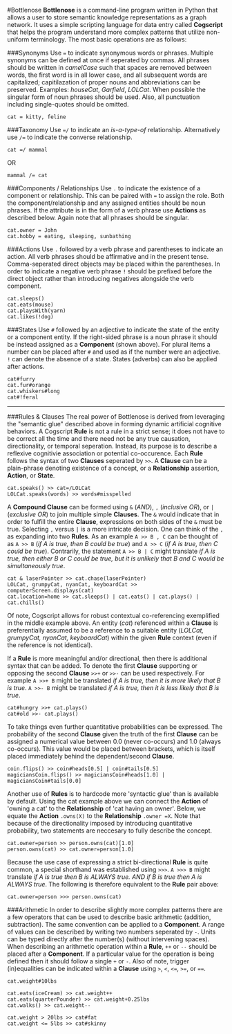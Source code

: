 #Bottlenose
**Bottlenose** is a command-line program written in Python that allows a user to store semantic knowledge representations as a graph network. It uses a simple scripting language for data entry called **Cogscript** that helps the program understand more complex patterns that utilize non-uniform terminology. The most basic operations are as follows:

###Synonyms
Use `=` to indicate synonymous words or phrases. Multiple synonyms can be defined at once if seperated by commas. All phrases should be written in *camelCase* such that spaces are removed between words, the first word is in all lower case, and all subsequent words are capitalized; capitilazation of proper nouns and abbreviations can be preserved. Examples: *houseCat*, *Garfield*, *LOLCat*. When possible the singular form of noun phrases should be used. Also, all punctuation including single-quotes should be omitted.
```
cat = kitty, feline
```

###Taxonomy
Use `=/` to indicate an *is-a-type-of* relationship. Alternatively use `/=` to indicate the converse relationship. 
```
cat =/ mammal
```
OR
```
mammal /= cat
```

###Components / Relationships
Use `.` to indicate the existence of a component or relationship. This can be paired with `=` to assign the role. Both the component/relationship and any assigned entities should be noun phrases. If the attribute is in the form of a verb phrase use **Actions** as described below. Again note that all phrases should be singular.
```
cat.owner = John
cat.hobby = eating, sleeping, sunbathing
```

###Actions
Use `.` followed by a verb phrase and parentheses to indicate an action. All verb phrases should be affirmative and in the present tense. Comma-seperated direct objects may be placed within the parentheses. In order to indicate a negative verb phrase `!` should be prefixed before the direct object rather than introducing negatives alongside the verb component.
```
cat.sleeps()
cat.eats(mouse)
cat.playsWith(yarn)
cat.likes(!dog)
```

###States
Use `#` followed by an adjective to indicate the state of the entity or a component entity. If the right-sided phrase is a noun phrase it should be instead assigned as a **Component** (shown above). For plural items a number can be placed after `#` and used as if the number were an adjective. `!` can denote the absence of a state. States (adverbs) can also be applied after actions.
```
cat#furry
cat.fur#orange
cat.whiskers#long
cat#!feral
```

---
###Rules & Clauses
The real power of Bottlenose is derived from leveraging the "semantic glue" described above in forming dynamic artificial cognitive behaviors. A Cogscript **Rule** is not a rule in a  strict sense; it does not have to be correct all the time and there need not be any true causation, directionality, or temporal seperation. Instead, its purpose is to describe a reflexive cognitivie association or potential co-occurence. Each **Rule** follows the syntax of two **Clauses** seperated by `>>`. A **Clause** can be a plain-phrase denoting existence of a concept, or a **Relationship** assertion, **Action**, or **State**. 

```
cat.speaks() >> cat=/LOLCat
LOLCat.speaks(words) >> words#misspelled
```

A **Compound Clause** can be formed using `&` (*AND*), `,` (*inclusive OR*), or `|` (*exclusive OR*) to join multiple simple **Clauses**. The `&` would indicate that in order to fulfill the entire **Clause**, expressions on both sides of the `&` must be true. Selecting `,` versus `|` is a more intricate decision. One can think of the `,` as expanding into two **Rules**. As an example `A >> B , C` can be thought of as `A >> B` (*if A is true, then B could be true*) and `A >> C` (*if A is true, then C could be true*). Contrarily, the statement `A >> B | C` might translate *if A is true, then either B or C could be true, but it is unlikely that B and C would be simultaneously true*.

```
cat & laserPointer >> cat.chase(laserPointer)
LOLCat, grumpyCat, nyanCat, keyboardCat >> computerScreen.displays(cat)
cat.location=home >> cat.sleeps() | cat.eats() | cat.plays() | cat.chills()
```

Of note, Cogscript allows for robust contextual co-referencing exemplified in the middle example above. An entity (*cat*) referenced within a **Clause** is preferentially assumed to be a reference to a suitable entity (*LOLCat, grumpyCat, nyanCat, keyboardCat*) within the given **Rule** context (even if the reference is not identical).

If a **Rule** is more meaningful and/or directional, then there is additional syntax that can be added. To denote the first **Clause** supporting or opposing the second **Clause** `>>+` or `>>-` can be used respectively. For example `A >>+ B` might be translated *if A is true, then it is more likely that B is true*. `A >>- B` might be translated *if A is true, then it is less likely that B is true*. 

```
cat#hungry >>+ cat.plays()
cat#old >>- cat.plays()
```

To take things even further quantitative probabilities can be expressed. The probability of the second **Clause** given the truth of the first **Clause** can be assigned a numerical value between 0.0 (never co-occurs) and 1.0 (always co-occurs). This value would be placed between brackets, which is itself placed immediately behind the dependent/second **Clause**. 

```
coin.flips() >> coin#heads[0.5] | coin#tails[0.5]
magiciansCoin.flips() >> magiciansCoin#heads[1.0] | magiciansCoin#tails[0.0]
```

Another use of **Rules** is to hardcode more 'syntactic glue' than is available by default. Using the cat example above we can connect the **Action** of 'owning a cat' to the **Relationship** of 'cat having an owner'. Below, we equate the **Action** `.owns(X)` to the **Relationship** `.owner =X`. Note that because of the directionality imposed by introducing quantitative probability, two statements are neccesary to fully describe the concept. 

```
cat.owner=person >> person.owns(cat)[1.0]
person.owns(cat) >> cat.owner=person[1.0]
```

Because the use case of expressing a strict bi-directional **Rule** is quite common, a special shorthand was established using `>>>`. `A >>> B` might translate *if A is true then B is ALWAYS true. AND if B is true then A is ALWAYS true*. The following is therefore equivalent to the **Rule** pair above:

```
cat.owner=person >>> person.owns(cat)
```

###Arithmetic
In order to describe slightly more complex patterns there are a few operators that can be used to describe basic arithmetic (addition, subtraction). The same convention can be applied to a **Component**. A range of values can be described by writing two numbers seperated by `-`. Units can be typed directly after the number(s) (without intervening spaces). When describing an arithmetic operation within a **Rule**, `++` or `--` should be placed after a **Component**. If a particular value for the operation is being defined then it should follow a single `+` or `-`. Also of note, trigger (in)equalities can be indicated within a **Clause** using `>`, `<`, `<=`, `>=`, or `==`. 

```
cat.weight#10lbs

cat.eats(iceCream) >> cat.weight++
cat.eats(quarterPounder) >> cat.weight+0.25lbs
cat.walks() >> cat.weight--

cat.weight > 20lbs >> cat#fat
cat.weight <= 5lbs >> cat#skinny
```
